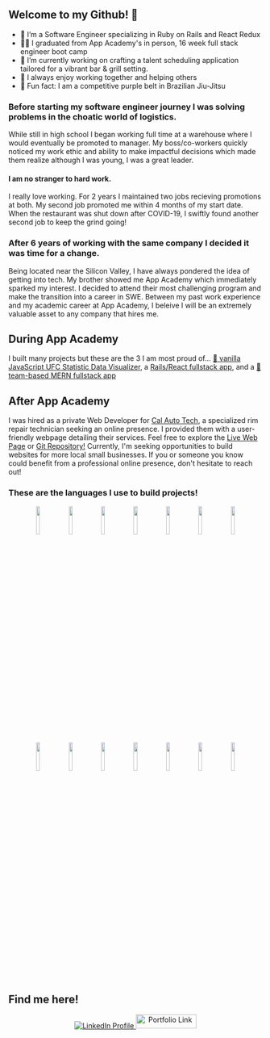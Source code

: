 ## Welcome to my Github! 👋

- 🔭 I’m a Software Engineer specializing in Ruby on Rails and React Redux
- 👨‍🎓 I graduated from App Academy's in person, 16 week full stack engineer boot camp
- 🌱 I’m currently working on crafting a talent scheduling application tailored for a vibrant bar & grill setting.
- 👯 I always enjoy working together and helping others
- 🥋 Fun fact: I am a competitive purple belt in Brazilian Jiu-Jitsu


### Before starting my software engineer journey I was solving problems in the choatic world of logistics.
  While still in high school I began working full time at a warehouse where I would eventually be promoted to manager.  My boss/co-workers quickly noticed my work ethic and ability to make impactful decisions which made them realize although I was young, I was a great leader.

#### I am no stranger to hard work.
I really love working.  For 2 years I maintained two jobs recieving promotions at both.  My second job promoted me within 4 months of my start date.  When the restaurant was shut down after COVID-19, I swiftly found another second job to keep the grind going! 
  
### After 6 years of working with the same company I decided it was time for a change.
  Being located near the Silicon Valley, I have always pondered the idea of getting into tech.  My brother showed me App Academy which immediately sparked my interest.  I decided to attend their most challenging program and make the transition into a career in SWE.  Between my past work experience and my academic career at App Academy, I beleive I will be an extremely valuable asset to any company that hires me. 

## During App Academy
  I built many projects but these are the 3 I am most proud of... <a target="_blank" href="https://nickgentrybjj.github.io/Pick_Your_Poison/">🥋 vanilla JavaScript UFC Statistic Data Visualizer</a>, a <a target="_blank" href="https://ezconnex.onrender.com/">  Rails/React fullstack app</a>, and a <a target="_blank" href="https://myfridge-tkk4.onrender.com/login"> 🍜 team-based MERN fullstack app</a>

## After App Academy
  I was hired as a private Web Developer for <a target="_blank" href="https://nickgentrybjj.github.io/CalAutoTech/">Cal Auto Tech<a/>, a specialized rim repair technician seeking an online presence. I provided them with a user-friendly webpage detailing their services. Feel free to explore the <a target="_blank" href="https://nickgentrybjj.github.io/CalAutoTech/">Live Web Page<a/> or <a target="_blank" href="https://github.com/NickGentryBJJ/CalAutoTech">Git Repository!<a/>
Currently, I'm seeking opportunities to build websites for more local small businesses. If you or someone you know could benefit from a professional online presence, don't hesitate to reach out!

### These are the languages I use to build projects!

<p align="center">
<code><img width="12%" src="https://www.vectorlogo.zone/logos/reactjs/reactjs-ar21.svg"></code>
<code><img width="12%" src="https://www.vectorlogo.zone/logos/javascript/javascript-ar21.svg"></code>
  <code><img width="12%" src="https://download.logo.wine/logo/TypeScript/TypeScript-Logo.wine.png"></code>
<code><img width="12%" src="https://www.vectorlogo.zone/logos/ruby-lang/ruby-lang-ar21.svg"></code>
<code><img width="12%" src="https://www.vectorlogo.zone/logos/w3_html5/w3_html5-ar21.svg"></code>
<code><img width="12%" src="https://www.vectorlogo.zone/logos/w3_css/w3_css-ar21.svg"></code>
<code><img width="12%" src="https://www.vectorlogo.zone/logos/postgresql/postgresql-ar21.svg"></code>
<code><img width="12%" src="https://www.vectorlogo.zone/logos/mongodb/mongodb-ar21.svg"></code>
<code><img width="12%" src="https://www.vectorlogo.zone/logos/amazon_aws/amazon_aws-ar21.svg"></code>
<code><img width="12%" src="https://www.vectorlogo.zone/logos/nodejs/nodejs-ar21.svg"></code>
<code><img width="12%" src="https://www.vectorlogo.zone/logos/js_webpack/js_webpack-ar21.svg"></code>
<code><img width="12%" src="https://www.vectorlogo.zone/logos/npmjs/npmjs-ar21.svg"></code>
<code><img width="12%" src="https://www.vectorlogo.zone/logos/github/github-ar21.svg"></code>
<code><img width="12%" src="https://www.vectorlogo.zone/logos/git-scm/git-scm-ar21.svg"></code>
<p/>

## Find me here!

<p align="center">
  <a href="https://www.linkedin.com/in/nicholas-gentry-2721451b2/"> 
    <img src="https://img.shields.io/badge/linkedin-%230077B5.svg?style=for-the-badge&logo=linkedin" alt="LinkedIn Profile">
  </a>
    <a href="https://nickgentrybjj.github.io/Portfolio/"> 
    <img src="https://img.shields.io/badge/_✨_Portfolio_-089992?style=for-the-badge" alt="Portfolio Link" width="120" height="28">
  </a>
</p>
